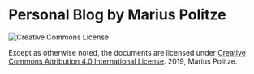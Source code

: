 # Personal Blog by Marius Politze

![Creative Commons License](https://i.creativecommons.org/l/by/4.0/88x31.png)

Except as otherwise noted, the documents are licensed under [Creative Commons Attribution 4.0 International License](http://creativecommons.org/licenses/by/4.0/). 2019, Marius Politze.
